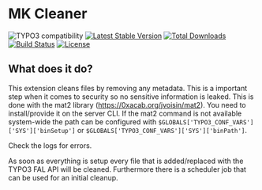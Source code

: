 MK Cleaner
=======

![TYPO3 compatibility](https://img.shields.io/badge/TYPO3-8.7-orange?maxAge=3600&style=flat-square&logo=typo3)
[![Latest Stable Version](https://img.shields.io/packagist/v/dmk/mkcleaner.svg?maxAge=3600&style=flat-square&logo=composer)](https://packagist.org/packages/dmk/mkcleaner)
[![Total Downloads](https://img.shields.io/packagist/dt/dmk/mkcleaner.svg?maxAge=3600&style=flat-square)](https://packagist.org/packages/dmk/mkcleaner)
[![Build Status](https://img.shields.io/github/actions/workflow/status/DMKEBUSINESSGMBH/typo3-mkcleaner/.github/workflows/phpci.yml?maxAge=3600&style=flat-square&logo=github-actions)](https://github.com/DMKEBUSINESSGMBH/typo3-mkcleaner/actions?query=workflow%3APHP-CI)
[![License](https://img.shields.io/packagist/l/dmk/mkcleaner.svg?maxAge=3600&style=flat-square&logo=gnu)](https://packagist.org/packages/dmk/mkcleaner)

What does it do?
----------------

This extension cleans files by removing any metadata. This is a important step when it comes
to security so no sensitive information is leaked.
This is done with the mat2 library
(https://0xacab.org/jvoisin/mat2). You need to install/provide it on the server CLI.
If the mat2 command is not available system-wide the path
can be configured with `$GLOBALS['TYPO3_CONF_VARS']['SYS']['binSetup']` or 
`$GLOBALS['TYPO3_CONF_VARS']['SYS']['binPath']`.

Check the logs for errors.

As soon as everything is setup every file that is added/replaced with the TYPO3 FAL API will be cleaned.
Furthermore there is a scheduler job that can be used for an initial cleanup.
